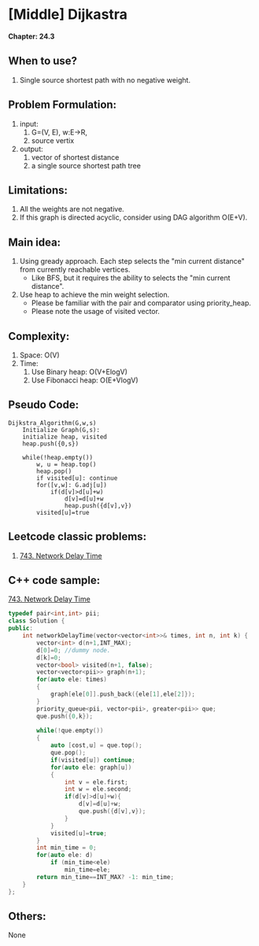 # [Middle] Dijkastra
**Chapter: 24.3**

## When to use?
1. Single source shortest path with no negative weight.

## Problem Formulation:
1. input: 
	1. G=(V, E), w:E->R, 
	2. source vertix
2. output: 
	1. vector of shortest distance
	2. a single source shortest path tree
	
## Limitations:
1. All the weights are not negative.
2. If this graph is directed acyclic, consider using DAG algorithm O(E+V).

## Main idea:
1. Using gready approach. Each step selects the "min current distance" from currently reachable vertices.
    - Like BFS, but it requires the ability to selects the "min current distance".
2. Use heap to achieve the min weight selection. 
    - Please be familiar with the pair and comparator using priority_heap.
    - Please note the usage of visited vector.

## Complexity:
1. Space: O(V)
2. Time: 
    1. Use Binary heap: O(V+ElogV)
    2. Use Fibonacci heap: O(E+VlogV)

## Pseudo Code:
```
Dijkstra_Algorithm(G,w,s)
	Initialize Graph(G,s):
	initialize heap, visited
	heap.push({0,s})
	
	while(!heap.empty())
	    w, u = heap.top()
	    heap.pop()
	    if visited[u]: continue
	    for([v,w]: G.adj[u])
	        if(d[v]>d[u]+w)
	            d[v]=d[u]+w
	            heap.push({d[v],v})
        visited[u]=true
```

## Leetcode classic problems:
1. [743. Network Delay Time](https://leetcode.com/problems/network-delay-time/)  

## C++ code sample:
[743. Network Delay Time](https://leetcode.com/problems/network-delay-time/)  

```c++
typedef pair<int,int> pii;
class Solution {
public:
    int networkDelayTime(vector<vector<int>>& times, int n, int k) {
        vector<int> d(n+1,INT_MAX);
        d[0]=0; //dummy node.
        d[k]=0;
        vector<bool> visited(n+1, false);
        vector<vector<pii>> graph(n+1);
        for(auto ele: times)
        {
            graph[ele[0]].push_back({ele[1],ele[2]});
        }
        priority_queue<pii, vector<pii>, greater<pii>> que;
        que.push({0,k});
        
        while(!que.empty())
        {
            auto [cost,u] = que.top();
            que.pop();
            if(visited[u]) continue;
            for(auto ele: graph[u])
            {
                int v = ele.first;
                int w = ele.second;
                if(d[v]>d[u]+w){
                    d[v]=d[u]+w;
                    que.push({d[v],v});                    
                }
            }
            visited[u]=true;
        }
        int min_time = 0;
        for(auto ele: d)
            if (min_time<ele)
                min_time=ele;
        return min_time==INT_MAX? -1: min_time;        
    }    
};
```


## Others:
None
